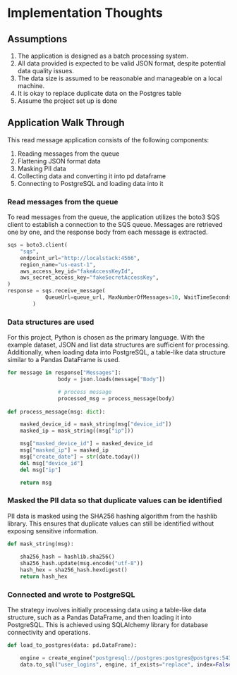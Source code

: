 # Implementation Thoughts

## Assumptions
1. The application is designed as a batch processing system.
2. All data provided is expected to be valid JSON format, despite potential data quality issues.
3. The data size is assumed to be reasonable and manageable on a local machine.
4. It is okay to replace duplicate data on the Postgres table
5. Assume the project set up is done

## Application Walk Through
This read message application consists of the following components:
1. Reading messages from the queue
2. Flattening JSON format data
3. Masking PII data
4. Collecting data and converting it into pd dataframe
5. Connecting to PostgreSQL and loading data into it

### Read messages from the queue
To read messages from the queue, the application utilizes the boto3 SQS client to establish a connection to the SQS queue. Messages are retrieved one by one, and the response body from each message is extracted.
```python
sqs = boto3.client(
    "sqs",
    endpoint_url="http://localstack:4566",
    region_name="us-east-1",
    aws_access_key_id="fakeAccessKeyId",
    aws_secret_access_key="fakeSecretAccessKey",
)
response = sqs.receive_message(
            QueueUrl=queue_url, MaxNumberOfMessages=10, WaitTimeSeconds=10
        )
```

### Data structures are used
For this project, Python is chosen as the primary language. With the example dataset, JSON and list data structures are sufficient for processing. Additionally, when loading data into PostgreSQL, a table-like data structure similar to a Pandas DataFrame is used.
```python
for message in response["Messages"]:
                body = json.loads(message["Body"])

                # process message
                processed_msg = process_message(body)
                
def process_message(msg: dict):

    masked_device_id = mask_string(msg["device_id"])
    masked_ip = mask_string((msg["ip"]))

    msg["masked_device_id"] = masked_device_id
    msg["masked_ip"] = masked_ip
    msg["create_date"] = str(date.today())
    del msg["device_id"]
    del msg["ip"]

    return msg
```

### Masked the PII data so that duplicate values can be identified
PII data is masked using the SHA256 hashing algorithm from the hashlib library. This ensures that duplicate values can still be identified without exposing sensitive information.
```python
def mask_string(msg):
    
    sha256_hash = hashlib.sha256()
    sha256_hash.update(msg.encode("utf-8"))
    hash_hex = sha256_hash.hexdigest()
    return hash_hex
```

### Connected and wrote to PostgreSQL
The strategy involves initially processing data using a table-like data structure, such as a Pandas DataFrame, and then loading it into PostgreSQL. This is achieved using SQLAlchemy library for database connectivity and operations.
```python 
def load_to_postgres(data: pd.DataFrame):

    engine = create_engine("postgresql://postgres:postgres@postgres:5432/postgres")
    data.to_sql("user_logins", engine, if_exists="replace", index=False)
```

